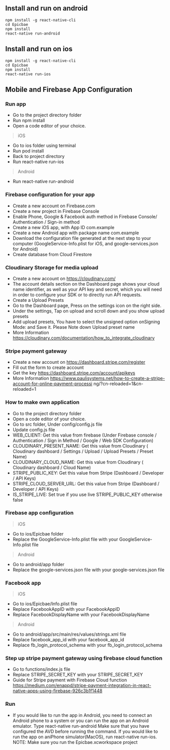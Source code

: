 ## Install and run on android
```
npm install -g react-native-cli
cd Epicbae
npm install
react-native run-android
```

## Install and run on ios
```
npm install -g react-native-cli
cd Epicbae
npm install
react-native run-ios
```

## Mobile and Firebase App Configuration 

### Run app
- Go to the ​project​ ​directory​ folder
- Run ​npm install
- Open a code editor of your choice.

> iOS
- Go to ios folder using terminal 
- Run ​pod install
- Back to project directory
- Run ​react-native run-ios
  
> Android
- Run ​react-native run-android

### Firebase configuration for your app
- Create a new account on​ ​Firebase.com
- Create a new project in​ ​Firebase Console
- Enable Phone, Google & Facebook auth method in ​Firebase Console​ / ​Authentication​ /
Sign-in method
- Create a new iOS app, with App ID ​com.example
- Create a new Android app with package name ​com.example
- Download the configuration file generated at the next step to your computer (​GoogleService-Info.plist​ for iOS, and ​google-services.json​ for Android)
- Create database from Cloud Firestore
   
### Cloudinary Storage for media upload
- Create a new account on ​https://cloudinary.com/
- The account details section on the ​Dashboard​ page shows your ​cloud name​ identifier, as
well as your ​API key​ and ​secret​, which you will need in order to ​configure your SDK​ or to directly run API requests.
- Create a Upload Presets
- Go to the ​Dashboard​ page, Press on the ​settings​ icon on the right side.
- Under the ​settings​, Tap on upload and scroll down and you show upload presets
- ​Add upload presets​, You have to select the ​unsigned​ option on ​Signing Mode:​ and Save it. Please ​Note​ down ​Upload preset name
- More Information ​https://cloudinary.com/documentation/how_to_integrate_cloudinary 

### Stripe payment gateway  
- Create a new account on ​https://dashboard.stripe.com/register
- Fill out the form to create account
- Get the key ​https://dashboard.stripe.com/account/apikeys
- More Information https://www.paulisystems.net/how-to-create-a-stripe-account-for-online-payment-processi ng/?cn-reloaded=1&cn-reloaded=1

### How to make own application
- Go to the project ​directory​ folder
- Open a code editor of your choice.
- Go to ​src​ folder, Under ​config/config.js​ file
- Update ​config.js​ file
- ​WEB_CLIENT​: Get this value from firebase (Under ​Firebase console / Authentication / Sign in Method / Google / Web SDK Configuration​)
- ​CLOUDINARY_PRESENT_NAME​: Get this value from Cloudinary (​Cloudinary dashboard / Settings / Upload / ​Upload Presets​ / ​Preset Name​)
- ​CLOUDINARY_CLOUD_NAME​: Get this value from Cloudinary (​Cloudinary dashboard / Cloud Name​)
- ​STRIPE_PUBLIC_KEY: ​Get this value from Stripe (​Dashboard / Developer / API Keys​)
- ​STRIPE_CLOUD_SERVER_URL: ​Get this value from Stripe (​Dashboard / Developer / API Keys​)
- ​IS_STRIPE_LIVE: ​Set true if you use live STRIPE_PUBLIC_KEY otherwise false
  
### Firebase app configuration
> iOS
- Go to ios/Epicbae folder
- Replace the GoogleService-Info.plist file with your GoogleService-Info.plist file
> Android
- Go to android/app folder
- Replace the google-services.json file with your google-services.json file

### Facebook app
> iOS
- Go to ios/Epicbae/Info.plist file
- Replace FacebookAppID with your FacebookAppID
- Replace FacebookDisplayName with your FacebookDisplayName
> Android
- Go to android/app/src/main/res/values/strings.xml file
- Replace facebook_app_id with your facebook_app_id
- Replace fb_login_protocol_schema with your fb_login_protocol_schema

### Step up stripe payment gateway using firebase cloud function
- Go to ​functions/index.js​ file
- Replace STRIPE_SECRET_KEY with your STRIPE_SECRET_KEY
- Guide for Stripe payment with Firebase Cloud function
  https://medium.com/enappd/stripe-payment-integration-in-react-native-apps-using-firebase-926c3b1f1448

### Run
- If you would like to ​run​ the app in ​Android​, you need to connect an Android phone to a system or you can ​run​ the app on an ​Android​ ​emulator​. Type ​react-native run-android​ Make sure that you have configured the AVD before running the command. If you would like to ​run​ the app on an ​iPhone​ ​simulator​(MacOS), run ​react-native run-ios​. ​NOTE:​ Make sure you run the Epicbae.xcworkspace​ project
